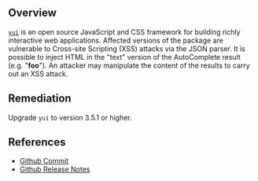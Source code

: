 ## Overview
[`yui`](https://www.npmjs.com/package/yui) is an open source JavaScript and CSS framework for building richly interactive web applications.
Affected versions of the package are vulnerable to Cross-site Scripting (XSS) attacks via the JSON parser. It is possible to inject HTML in the "text" version of the AutoComplete result (e.g. "<b>foo</b>"). An attacker may manipulate the content of  the results to carry out an XSS attack.

## Remediation
Upgrade `yui` to version 3.5.1 or higher.

## References
- [Github Commit](https://github.com/yui/yui3/commit/c5a4b8ccdcdae7142a0fd8d9a3ec3a499cd60b3d)
- [Github Release Notes](https://github.com/yui/yui2/blob/master/RELEASENOTES#L124)
